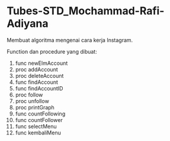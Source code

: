 # Tubes-STD_Mochammad-Rafi-Adiyana
Membuat algoritma mengenai cara kerja Instagram.

Function dan procedure yang dibuat:
1) func newElmAccount
2) proc addAccount
3) proc deleteAccount
4) func findAccount
5) func findAccountID
6) proc follow
7) proc unfollow
8) proc printGraph
9) func countFollowing
10) func countFollower
11) func selectMenu
12) func kembaliMenu
